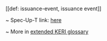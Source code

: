 [[def: issuance-event, issuance event]]

~ Spec-Up-T link: <a href='https://weboftrust.github.io/WOT-terms/docs/glossary/issuance-event'>here</a>

~ More in <a href="https://weboftrust.github.io/WOT-terms/docs/glossary/issuance-event">extended KERI glossary</a>

